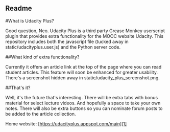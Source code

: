 ## Readme
#What is Udacity Plus?

Good question, Neo. Udacity Plus is a third party Grease Monkey userscript plugin that provides extra functionality for the MOOC website Udacity.
This repository includes both the javascript file (tucked away in static/udacityplus.user.js) and the Python server code.

##What kind of extra functionality?

Currently it offers an article link at the top of the page where you can read student articles. This feature will soon be enhanced for greater usability. There's a screenshot hidden away in static/udacity_plus_screenshot.png.

##That's it?

Well, it's the future that's interesting. There will be extra tabs with bonus material for select lecture videos. And hopefully a space to take your own notes. There will also be extra buttons so you can nominate forum posts to be added to the article collection.

Home website: [https://udacityplus.appspot.com/main][1]

  [1]: https://udacityplus.appspot.com/main